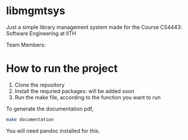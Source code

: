 # libmgmtsys

Just a simple library management system made for the Course CS4443: Software Engineering at IITH

Team Members:


# How to run the project

1. Clone the repository
2. Install the requried packages: will be added soon
3. Run the make file, according to the function you want to run

To generate the documentation pdf,
```bash
make documentation
```
You will need pandoc installed for this.